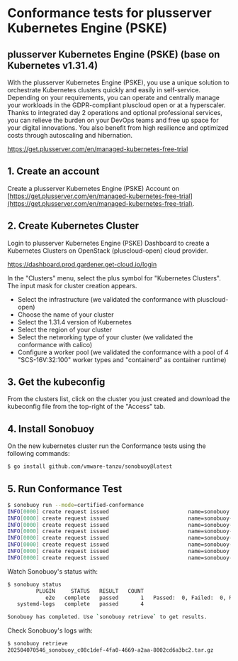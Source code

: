 # Conformance tests for plusserver Kubernetes Engine (PSKE)

## plusserver Kubernetes Engine (PSKE)  (base on Kubernetes v1.31.4)

With the plusserver Kubernetes Engine (PSKE), you use a unique solution to orchestrate 
Kubernetes clusters quickly and easily in self-service. Depending on your requirements, 
you can operate and centrally manage your workloads in the GDPR-compliant pluscloud open
or at a hyperscaler. Thanks to integrated day 2 operations and optional professional services, 
you can relieve the burden on your DevOps teams and free up space for your digital innovations. 
You also benefit from high resilience and optimized costs through autoscaling and hibernation.

https://get.plusserver.com/en/managed-kubernetes-free-trial


## 1. Create an account
Create a plusserver Kubernetes Engine (PSKE) Account on [https://get.plusserver.com/en/managed-kubernetes-free-trial](https://get.plusserver.com/en/managed-kubernetes-free-trial).

## 2. Create Kubernetes Cluster

Login to plusserver Kubernetes Engine (PSKE) Dashboard to create a Kubernetes Clusters on OpenStack (pluscloud-open) cloud provider.

https://dashboard.prod.gardener.get-cloud.io/login

In the "Clusters" menu, select the plus symbol for "Kubernetes Clusters". The input mask for cluster creation appears.
- Select the infrastructure (we validated the conformance with pluscloud-open)
- Choose the name of your cluster
- Select the 1.31.4 version of Kubernetes
- Select the region of your cluster
- Select the networking type of your cluster (we validated the conformance with calico)
- Configure a worker pool (we validated the conformance with a pool of 4 "SCS-16V:32:100" worker types and "containerd" as container runtime)

## 3. Get the kubeconfig

From the clusters list, click on the cluster you just created and download the kubeconfig file from the top-right of the "Access" tab.

## 4. Install Sonobuoy

On the new kubernetes cluster run the Conformance tests using the following
commands:

```sh
$ go install github.com/vmware-tanzu/sonobuoy@latest

```

## 5. Run Conformance Test

```sh
$ sonobuoy run --mode=certified-conformance
INFO[0000] create request issued                         name=sonobuoy namespace= resource=namespaces
INFO[0000] create request issued                         name=sonobuoy-serviceaccount namespace=sonobuoy resource=serviceaccounts
INFO[0000] create request issued                         name=sonobuoy-serviceaccount-sonobuoy namespace= resource=clusterrolebindings
INFO[0000] create request issued                         name=sonobuoy-serviceaccount-sonobuoy namespace= resource=clusterroles
INFO[0000] create request issued                         name=sonobuoy-config-cm namespace=sonobuoy resource=configmaps
INFO[0000] create request issued                         name=sonobuoy-plugins-cm namespace=sonobuoy resource=configmaps
INFO[0000] create request issued                         name=sonobuoy namespace=sonobuoy resource=pods
INFO[0000] create request issued                         name=sonobuoy-aggregator namespace=sonobuoy resource=services
```

Watch Sonobuoy's status with:

```sh
$ sonobuoy status
         PLUGIN     STATUS   RESULT   COUNT                                PROGRESS
            e2e   complete   passed       1   Passed:  0, Failed:  0, Remaining:404
   systemd-logs   complete   passed       4                                        

Sonobuoy has completed. Use `sonobuoy retrieve` to get results.
```

Check Sonobuoy's logs with:
```sh
$ sonobuoy retrieve
202504070546_sonobuoy_c08c1def-4fa0-4669-a2aa-8002cd6a3bc2.tar.gz
```

